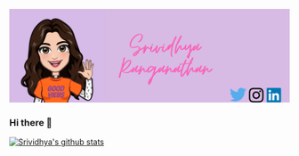 ![Header](https://raw.githubusercontent.com/srivi15/srivi15/main/readme_header.png)

### Hi there 👋

[![Srividhya's github stats](https://github-readme-stats.vercel.app/api?username=srivi15)](https://github.com/anuraghazra/github-readme-stats)
<!--
**srivi15/srivi15** is a ✨ _special_ ✨ repository because its `README.md` (this file) appears on your GitHub profile.

Here are some ideas to get you started:

- 🔭 I’m currently working on ...
- 🌱 I’m currently learning ...
- 👯 I’m looking to collaborate on ...
- 🤔 I’m looking for help with ...
- 💬 Ask me about ...
- 📫 How to reach me: ...
- 😄 Pronouns: ...
- ⚡ Fun fact: ...
-->
